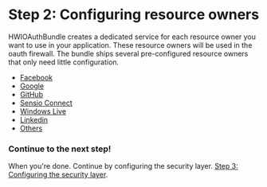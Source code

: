 Step 2: Configuring resource owners
===================================
HWIOAuthBundle creates a dedicated service for each resource owner you want to
use in your application. These resource owners will be used in the oauth
firewall. The bundle ships several pre-configured resource owners that only
need little configuration.

- [Facebook](2x-facebook.md)
- [Google](2x-google.md)
- [GitHub](2x-github.md)
- [Sensio Connect](2x-sensio_connect.md)
- [Windows Live](2x-windows_live.md)
- [Linkedin](2x-linkedin.md)
- [Others](2x-others.md)

### Continue to the next step!
When you're done. Continue by configuring the security layer.
[Step 3: Configuring the security layer](3-configuring_the_security_layer.md).
